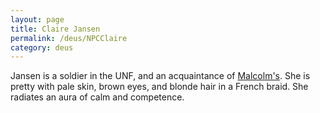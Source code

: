 ```yaml
---
layout: page
title: Claire Jansen
permalink: /deus/NPCClaire
category: deus
---
```

Jansen is a soldier in the UNF, and an acquaintance of [Malcolm's](CharPublicOzzyie). She is pretty with pale skin, brown eyes, and blonde hair in a French braid. She radiates an aura of calm and competence.
